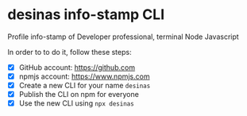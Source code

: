 # desinas info-stamp CLI

Profile info-stamp of Developer professional, terminal Node Javascript

In order to to do it, follow these steps:
- [x] GitHub account: https://github.com
- [x] npmjs account: https://www.npmjs.com
- [x] Create a new CLI for your name `desinas`
- [x] Publish the CLI on npm for everyone
- [x] Use the new CLI using `npx desinas`
